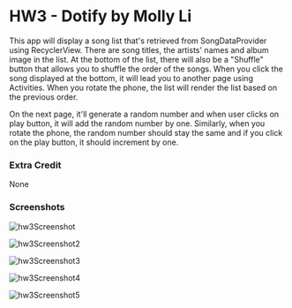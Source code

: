 # HW3 - Dotify by Molly Li

This app will display a song list that's retrieved from SongDataProvider using RecyclerView. There are song titles, the artists' names and album image in the list. At the bottom of the list, there will also be a "Shuffle" button that allows you to shuffle the order of the songs. When you click the song displayed at the bottom, it will lead you to another page using Activities. When you rotate the phone, the list will render the list based on the previous order. 

On the next page, it'll generate a random number and when user clicks on play button, it will add the random number by one. Similarly, when you rotate the phone, the random number should stay the same and if you click on the play button, it should increment by one. 

### Extra Credit

None 

### Screenshots

![hw3Screenshot](/Users/mollyli/AndroidStudioProjects/Dotify/hw3Screenshot.png)

![hw3Screenshot2](/Users/mollyli/AndroidStudioProjects/Dotify/hw3Screenshot2.png)

![hw3Screenshot3](/Users/mollyli/AndroidStudioProjects/Dotify/hw3Screenshot3.png)

![hw3Screenshot4](/Users/mollyli/AndroidStudioProjects/Dotify/hw3Screenshot4.png)

![hw3Screenshot5](/Users/mollyli/AndroidStudioProjects/Dotify/hw3Screenshot5.png)